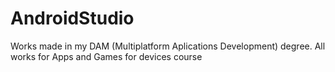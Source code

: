 # AndroidStudio
 Works made in my DAM (Multiplatform Aplications Development) degree.
 All works for Apps and Games for devices course
